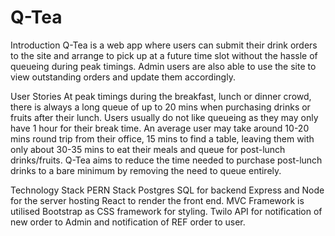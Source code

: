 # Q-Tea 

Introduction 
Q-Tea is a web app where users can submit their drink orders to the site and arrange to pick up at a future time slot without the hassle of queueing during peak timings. Admin users are also able to use the site to view outstanding orders and update them accordingly. 

User Stories 
At peak timings during the breakfast, lunch or dinner crowd, there is always a long queue of up to 20 mins when purchasing drinks or fruits after their lunch. Users usually do not like queueing as they may only have 1 hour for their break time. An average user may take around 10-20 mins round trip from their office, 15 mins to find a table, leaving them with only about 30-35 mins to eat their meals and queue for post-lunch drinks/fruits. Q-Tea aims to reduce the time needed to purchase post-lunch drinks to a bare minimum by removing the need to queue entirely. 

Technology Stack
PERN Stack
Postgres SQL for backend 
Express and Node for the server hosting 
React to render the front end. 
MVC Framework is utilised 
Bootstrap as CSS framework for styling.
Twilo API for notification of new order to Admin and notification of REF order to user.